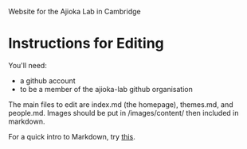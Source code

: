 Website for the Ajioka Lab in Cambridge

Instructions for Editing
========================

You'll need:
* a github account
* to be a member of the ajioka-lab github organisation

The main files to edit are index.md (the homepage), themes.md, and people.md.
Images should be put in /images/content/ then included in markdown.

For a quick intro to Markdown, try [this](http://daringfireball.net/projects/markdown/).
